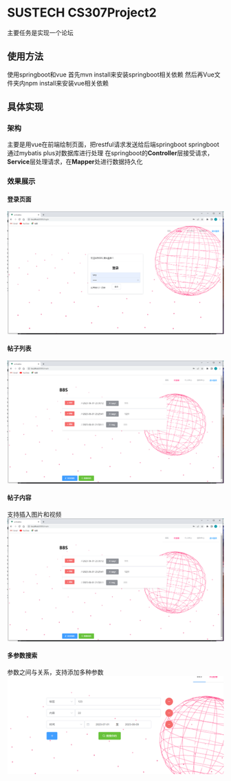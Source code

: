 # SUSTECH CS307Project2
主要任务是实现一个论坛
## 使用方法
使用springboot和vue
首先mvn install来安装springboot相关依赖
然后再Vue文件夹内npm install来安装vue相关依赖
## 具体实现
### 架构
主要是用vue在前端绘制页面，把restful请求发送给后端springboot
springboot通过mybatis plus对数据库进行处理
在springboot的**Controller**层接受请求，**Service**层处理请求，在**Mapper**处进行数据持久化
### 效果展示
#### 登录页面
![](https://github.com/WhatWEat/CS307Project2/blob/main/img/%E7%99%BB%E5%BD%95.png)
#### 帖子列表
![](https://github.com/WhatWEat/CS307Project2/blob/main/img/%E5%B8%96%E5%AD%90.png)
#### 帖子内容
支持插入图片和视频
![](https://github.com/WhatWEat/CS307Project2/blob/main/img/%E5%B8%96%E5%AD%90.png)
#### 多参数搜索
参数之间与关系，支持添加多种参数
![](img/多参数所搜.png)
